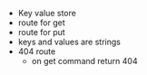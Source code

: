 - Key value store
- route for get
- route for put
- keys and values are strings
- 404 route 
    - on get command return 404
